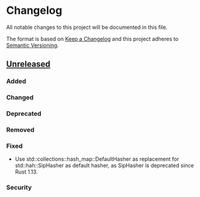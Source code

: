 # Changelog
All notable changes to this project will be documented in this file.

The format is based on [Keep a Changelog](http://keepachangelog.com/en/1.0.0/)
and this project adheres to [Semantic Versioning](http://semver.org/spec/v2.0.0.html).

## [Unreleased]
### Added
### Changed
### Deprecated
### Removed
### Fixed
- Use std::collections::hash_map::DefaultHasher as replacement for std::hah::SipHasher as default hasher, as
  SipHasher is deprecated since Rust 1.13.
### Security

[Unreleased]: https://github.com/seiflotfy/rust-cuckoofilter/compare/v0.3.1...HEAD
